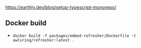 https://earthly.dev/blog/setup-typescript-monorepo/


## Docker build
- `docker build -f packages/embed-refresher/Dockerfile -t awlsring/refresher:latest .`